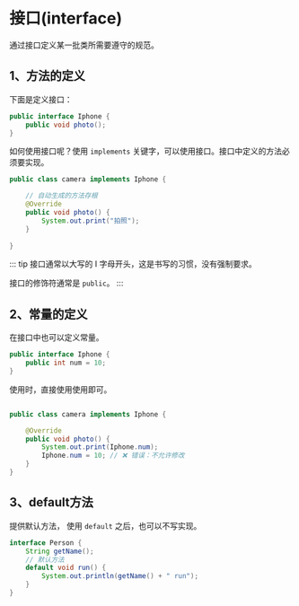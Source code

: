 # 接口(interface)

通过接口定义某一批类所需要遵守的规范。



## 1、方法的定义

下面是定义接口：

```java
public interface Iphone {
    public void photo();
}
```

如何使用接口呢？使用 `implements` 关键字，可以使用接口。接口中定义的方法必须要实现。

```java
public class camera implements Iphone {

	// 自动生成的方法存根
	@Override
	public void photo() {
		System.out.print("拍照");
	}
	
}
```

::: tip
接口通常以大写的 I 字母开头，这是书写的习惯，没有强制要求。

接口的修饰符通常是 `public`。
:::



## 2、常量的定义

在接口中也可以定义常量。

```java
public interface Iphone {
    public int num = 10;
}
```

使用时，直接使用使用即可。

```java

public class camera implements Iphone {

	@Override
	public void photo() {
		System.out.print(Iphone.num);
        Iphone.num = 10; // ❌ 错误：不允许修改
	}
}
```



## 3、default方法

 提供默认方法， 使用 `default` 之后，也可以不写实现。

```java
interface Person {
    String getName();
    // 默认方法
    default void run() {
        System.out.println(getName() + " run");
    }
}
```

<comment-comment/> 
